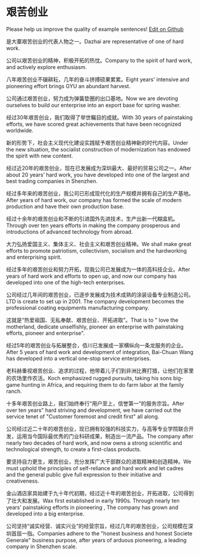 # 艰苦创业

Please help us improve the quality of example sentences! [Edit on Github](https://github.com/jiyushe/jiyu-example-sentence-source/blob/main/chinese/jiankuchuangye.md)

<p><span class="chinese">是大寨艰苦创业的代表人物之一。</span><span class="english">Dazhai are representative of one of hard work.</span></p>

<p><span class="chinese">公司以艰苦创业的精神，积极开拓的热忱。</span><span class="english">Company to the spirit of hard work, and actively explore enthusiasm.</span></p>

<p><span class="chinese">八年艰苦创业不辍耕耘，几年的奋斗拼搏硕果累累。</span><span class="english">Eight years' intensive and pioneering effort brings GYU an abundant harvest.</span></p>

<p><span class="chinese">公司通过艰苦创业，努力成为弹簧垫圈的出口基地。</span><span class="english">Now we are devoting ourselves to build our enterprise into an export base for spring washer.</span></p>

<p><span class="chinese">经过30年艰苦创业，我们取得了举世瞩目的成就。</span><span class="english">With 30 years of painstaking efforts, we have scored great achievements that have been recognized worldwide.</span></p>

<p><span class="chinese">新的形势下，社会主义现代化建设实践赋予艰苦创业精神新的时代内容。</span><span class="english">Under the new situation, the socialist construction of modernization has endowed the spirit with new content.</span></p>

<p><span class="chinese">经过近20年的艰苦创业，现在已发展成为深圳最大、最好的贸易公司之一。</span><span class="english">After about 20 years’ hard work, you have developed into one of the largest and best trading companies in Shenzhen.</span></p>

<p><span class="chinese">经过多年来的艰苦创业，我公司已形成现代化的生产规模并拥有自己的生产基地。</span><span class="english">After years of hard work, our company has formed the scale of modern production and have their own production base.</span></p>

<p><span class="chinese">经过十余年的艰苦创业和不断的引进国外先进技术，生产出新一代糊盒机。</span><span class="english">Through over ten years efforts in making the company prosperous and introductions of advanced technology from abroad.</span></p>

<p><span class="chinese">大力弘扬爱国主义、集体主义、社会主义和艰苦创业精神。</span><span class="english">We shall make great efforts to promote patriotism, collectivism, socialism and the hardworking and enterprising spirit.</span></p>

<p><span class="chinese">经过多年的艰苦创业和努力开拓，现我公司已发展成为一体的高科技企业。</span><span class="english">After years of hard work and efforts to open up, and now our company has developed into one of the high-tech enterprises.</span></p>

<p><span class="chinese">公司经过几年间的艰苦创业，已逐步发展成为技术成熟的涂装设备专业制造公司。</span><span class="english">LTD is create to set up in 2001. The company development becomes the professional coating equipments manufacturing company.</span></p>

<p><span class="chinese">这就是“热爱祖国、无私奉献、艰苦创业、开拓进取”。</span><span class="english">That is to " love the motherland, dedicate unselfishly, pioneer an enterprise with painstaking efforts, pioneer and enterprise".</span></p>

<p><span class="chinese">经过5年的艰苦创业与拓展整合，佰川已发展成一家横纵向一条龙服务的企业。</span><span class="english">After 5 years of hard work and development of integration, Bai-Chuan Wang has developed into a vertical one-stop service enterprises.</span></p>

<p><span class="chinese">老科赫重视艰苦创业、追求的过程，他带着儿子们到非洲比赛打猎，让他们在家里的农场里作农活。</span><span class="english">Koch emphasized rugged pursuits, taking his sons big-game hunting in Africa, and requiring them to do farm labor at the family ranch.</span></p>

<p><span class="chinese">十多年艰苦创业路上，我们始终奉行“用户至上，信誉第一”的服务宗旨。</span><span class="english">After over ten years" hard striving and development, we have carried out the service tenet of "Customer foremost and credit first" all along.</span></p>

<p><span class="chinese">公司经过近二十年的艰苦创业，现已拥有较强的科技实力，与高等专业学院联合开发，运用当今国际最优秀的门业科研成果，制造出一流产品。</span><span class="english">The company after nearly two decades of hard work, and now owns a strong scientific and technological strength, to create a first-class products.</span></p>

<p><span class="chinese">要坚持自力更生，艰苦创业，充分发挥广大干部群众的进取精神和创造精神。</span><span class="english">We must uphold the principles of self-reliance and hard work and let cadres and the general public give full expression to their initiative and creativeness.</span></p>

<p><span class="chinese">金山酒店家具始建于九十年代初期，经过近十年的艰苦创业，开拓进取，公司得到了壮大和发展。</span><span class="english">Wax first established in early 1990s. Through nearly ten years' painstaking efforts in pioneering , The company has grown and developed into a big enterprise.</span></p>

<p><span class="chinese">公司坚持“诚实经营、诚实兴业”的经营宗旨，经过几年的艰苦创业，公司规模在深圳首屈一指。</span><span class="english">Companies adhere to the "honest business and honest Societe Generale" business purpose, after years of arduous pioneering, a leading company in Shenzhen scale.</span></p>

